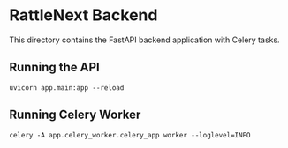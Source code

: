 # RattleNext Backend

This directory contains the FastAPI backend application with Celery tasks.

## Running the API

```
uvicorn app.main:app --reload
```

## Running Celery Worker

```
celery -A app.celery_worker.celery_app worker --loglevel=INFO
```
